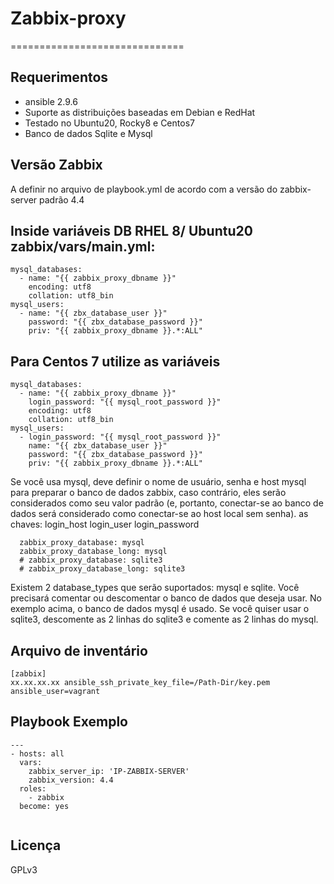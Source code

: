 # Zabbix-proxy 
==============================

Requerimentos
------------
- ansible 2.9.6
- Suporte as distribuições baseadas em Debian e RedHat
- Testado no Ubuntu20, Rocky8 e Centos7 
- Banco de dados Sqlite e Mysql

Versão Zabbix
--------------
A definir no arquivo de playbook.yml de acordo com a versão do zabbix-server padrão 4.4 

## Inside variáveis DB RHEL 8/ Ubuntu20 zabbix/vars/main.yml:
```
mysql_databases:
  - name: "{{ zabbix_proxy_dbname }}"
    encoding: utf8
    collation: utf8_bin
mysql_users:
  - name: "{{ zbx_database_user }}"
    password: "{{ zbx_database_password }}"
    priv: "{{ zabbix_proxy_dbname }}.*:ALL"
```
## Para Centos 7 utilize as variáveis
```
mysql_databases:
  - name: "{{ zabbix_proxy_dbname }}"
    login_password: "{{ mysql_root_password }}"
    encoding: utf8
    collation: utf8_bin
mysql_users:
  - login_password: "{{ mysql_root_password }}"
    name: "{{ zbx_database_user }}"
    password: "{{ zbx_database_password }}"
    priv: "{{ zabbix_proxy_dbname }}.*:ALL"
```
Se você usa mysql, deve definir o nome de usuário, senha e host mysql para preparar o banco de dados zabbix, caso contrário, eles serão considerados como seu valor padrão (e, portanto, conectar-se ao banco de dados será considerado como conectar-se ao host local sem senha). as chaves: login_host login_user login_password
```
  zabbix_proxy_database: mysql 
  zabbix_proxy_database_long: mysql 
  # zabbix_proxy_database: sqlite3 
  # zabbix_proxy_database_long: sqlite3
```
Existem 2 database_types que serão suportados: mysql e sqlite. Você precisará comentar ou descomentar o banco de dados que deseja usar. No exemplo acima, o banco de dados mysql é usado. Se você quiser usar o sqlite3, descomente as 2 linhas do sqlite3 e comente as 2 linhas do mysql.

Arquivo de inventário
--------------
```
[zabbix]
xx.xx.xx.xx ansible_ssh_private_key_file=/Path-Dir/key.pem ansible_user=vagrant
```

Playbook Exemplo
----------------
```
---
- hosts: all
  vars:
    zabbix_server_ip: 'IP-ZABBIX-SERVER'
    zabbix_version: 4.4
  roles:
    - zabbix
  become: yes
  
```
Licença
-------
GPLv3
